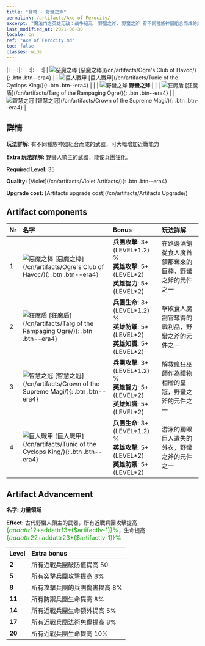 ```yaml
---
title: "寶物 - 野蠻之斧"
permalink: /artifacts/Axe of Ferocity/
excerpt: "魔法门之英雄无敌：战争纪元  野蠻之斧. 野蠻之斧 有不同種族神器組合而成的武器，可大幅增加近戰能力"
last_modified_at: 2021-06-30
locale: cn
ref: "Axe of Ferocity.md"
toc: false
classes: wide
---
```


  |:---:|:---:|:---:| 
  | ![惡魔之棒](/images/t/artifact_40311.png) [惡魔之棒](/cn/artifacts/Ogre's Club of Havoc/){: .btn .btn--era4} |   | ![巨人戰甲](/images/t/artifact_40314.png) [巨人戰甲](/cn/artifacts/Tunic of the Cyclops King/){: .btn .btn--era4} | 
  |   | ![野蠻之斧](/images/t/icon_artifact_31.png) **野蠻之斧** |  | 
  | ![狂魔盾](/images/t/artifact_40312.png) [狂魔盾](/cn/artifacts/Targ of the Rampaging Ogre/){: .btn .btn--era4} |   | ![智慧之冠](/images/t/artifact_40313.png) [智慧之冠](/cn/artifacts/Crown of the Supreme Magi/){: .btn .btn--era4} | 


## 詳情

 **玩法詳解:** 有不同種族神器組合而成的武器，可大幅增加近戰能力

 **Extra 玩法詳解:** 野蠻人領主的武器，能使兵團狂化。

 **Required Level:** 35

 **Quality:** [Violet](/cn/artifacts/Violet Artifacts/){: .btn .btn--era4}

 **Upgrade cost:** [Artifacts upgrade cost](/cn/artifacts/Artifacts Upgrade/)



## Artifact components

  | Nr |    名字    |   Bonus | 玩法詳解 | 
  |:---|:-----------|:--------|:------------| 
  | 1 | ![惡魔之棒](/images/t/artifact_40311.png) [惡魔之棒](/cn/artifacts/Ogre's Club of Havoc/){: .btn .btn--era4} | **兵團攻擊**: 3+(LEVEL\*1.2) %<br/>**英雄攻擊**: 5+(LEVEL\*2)<br/>**英雄智力**: 5+(LEVEL\*2) | 在路邊酒館從食人魔首領那奪來的巨棒，野蠻之斧的元件之一 | 
  | 2 | ![狂魔盾](/images/t/artifact_40312.png) [狂魔盾](/cn/artifacts/Targ of the Rampaging Ogre/){: .btn .btn--era4} | **兵團生命**: 3+(LEVEL\*1.2) %<br/>**英雄防禦**: 5+(LEVEL\*2)<br/>**英雄知識**: 5+(LEVEL\*2) | 擊敗食人魔副官奪得的戰利品，野蠻之斧的元件之一 | 
  | 3 | ![智慧之冠](/images/t/artifact_40313.png) [智慧之冠](/cn/artifacts/Crown of the Supreme Magi/){: .btn .btn--era4} | **兵團攻擊**: 3+(LEVEL\*1.2) %<br/>**英雄智力**: 5+(LEVEL\*2)<br/>**英雄知識**: 5+(LEVEL\*2) | 解救瘋狂巫師作為禮物相贈的皇冠，野蠻之斧的元件之一 | 
  | 4 | ![巨人戰甲](/images/t/artifact_40314.png) [巨人戰甲](/cn/artifacts/Tunic of the Cyclops King/){: .btn .btn--era4} | **兵團生命**: 3+(LEVEL\*1.2) %<br/>**英雄攻擊**: 5+(LEVEL\*2)<br/>**英雄防禦**: 5+(LEVEL\*2) | 游泳的獨眼巨人遺失的外衣，野蠻之斧的元件之一 | 


## Artifact Advancement

 **名字: 力量領域**

 **Effect:** 古代野蠻人領主的武器，所有近戰兵團攻擊提高 <span style="color: #1ca216;font-size:16px">{$addattr12+$addattr13*($artifactlv-1)}%</span>，生命提高 <span style="color: #1ca216;font-size:16px">{$addattr22+$addattr23*($artifactlv-1)}%</span>

  |  Level  |    Extra bonus  | 
  |:--------|:----------------| 
  | **2** | 所有近戰兵團破防值提高 50 | 
  | **5** | 所有突擊兵團攻擊提高 8% | 
  | **8** | 所有攻擊兵團的兵團傷害提高 8% | 
  | **11** | 所有防禦兵團生命提高 8% | 
  | **14** | 所有近戰兵團生命額外提高 5% | 
  | **17** | 所有近戰兵團法術免傷提高 8% | 
  | **20** | 所有近戰兵團生命提高 10% | 
